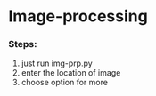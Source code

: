 # Image-processing

### Steps:
1. just run img-prp.py
2. enter the location of image 
3. choose option for more
